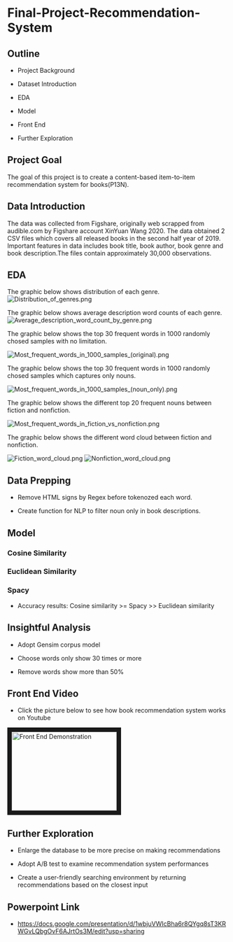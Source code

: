 # Final-Project-Recommendation-System

## Outline

- Project Background

- Dataset Introduction

- EDA

- Model

- Front End

- Further Exploration

## Project Goal

The goal of this project is to create a content-based item-to-item recommendation system for books(P13N). 

## Data Introduction

The data was collected from Figshare, originally web scrapped from audible.com by Figshare account XinYuan Wang 2020. The data obtained 2 CSV files which covers all released books in the second half year of 2019. Important features in data includes book title, book author, book genre and book description.The files contain approximately 30,000 observations. 

## EDA

The graphic below shows distribution of each genre.
![Distribution_of_genres.png](Pictures/Distribution_of_genres.png)

The graphic below shows average description word counts of each genre.
![Average_description_word_count_by_genre.png](Pictures/Average_description_word_count_by_genre.png)

The graphic below shows the top 30 frequent words in 1000 randomly chosed samples with no limitation.

![Most_frequent_words_in_1000_samples_(original).png](Pictures/Most_frequent_words_in_1000_samples_(original).png)

The graphic below shows the top 30 frequent words in 1000 randomly chosed samples which captures only nouns.

![Most_frequent_words_in_1000_samples_(noun_only).png](Pictures/Most_frequent_words_in_1000_samples_(noun_only).png)

The graphic below shows the different top 20 frequent nouns between fiction and nonfiction.

![Most_frequent_words_in_fiction_vs_nonfiction.png](Pictures/Most_frequent_words_in_fiction_vs_nonfiction.png)

The graphic below shows the different word cloud between fiction and nonfiction.

![Fiction_word_cloud.png](Pictures/Fiction_word_cloud.png)
![Nonfiction_word_cloud.png](Pictures/Nonfiction_word_cloud.png)

## Data Prepping

- Remove HTML signs by Regex before tokenozed each word.

- Create function for NLP to filter noun only in book descriptions.

## Model

### Cosine Similarity

### Euclidean Similarity

### Spacy

- Accuracy results: Cosine similarity >= Spacy >> Euclidean similarity
  
## Insightful Analysis

- Adopt Gensim corpus model
 
- Choose words only show 30 times or more

- Remove words show more than 50% 

## Front End Video
- Click the picture below to see how book recommendation system works on Youtube

<a href="https://youtu.be/maAx_2QrXkY"
 target="_blank"><img src="https://bookishivy.files.wordpress.com/2015/09/book-recs.png?w=500&h=200&crop=1" 
alt="Front End Demonstration" width="240" height="180" border="10" /></a>

 
## Further Exploration
 
- Enlarge the database to be more precise on making recommendations

- Adopt A/B test to examine recommendation system performances

- Create a user-friendly searching environment by returning recommendations based on the closest input 

## Powerpoint Link

- https://docs.google.com/presentation/d/1wbjuVWIcBha6r8QYgq8sT3KRWGvLQbgOvF6AJrtOs3M/edit?usp=sharing
